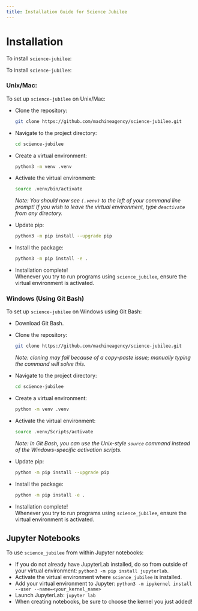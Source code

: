 ```yaml
---
title: Installation Guide for Science Jubilee
---
```

# Installation

To install `science-jubilee`:

To install `science-jubilee`:

### Unix/Mac:

To set up `science-jubilee` on Unix/Mac:

- Clone the repository:  
  ```bash
  git clone https://github.com/machineagency/science-jubilee.git
  ```

- Navigate to the project directory:  
  ```bash
  cd science-jubilee
  ```

- Create a virtual environment:  
  ```bash
  python3 -m venv .venv
  ```

- Activate the virtual environment:  
  ```bash
  source .venv/bin/activate
  ```
  *Note: You should now see `(.venv)` to the left of your command line prompt! If you wish to leave the virtual environment, type `deactivate` from any directory.*

- Update pip:  
  ```bash
  python3 -m pip install --upgrade pip
  ```

- Install the package:  
  ```bash
  python3 -m pip install -e .
  ```

- Installation complete!  
  Whenever you try to run programs using `science_jubilee`, ensure the virtual environment is activated.

### Windows (Using Git Bash)

To set up `science-jubilee` on Windows using Git Bash:
- Download Git Bash.

- Clone the repository:  
  ```bash
  git clone https://github.com/machineagency/science-jubilee.git
  ```
  *Note: cloning may fail because of a copy-paste issue; manually typing the command will solve this.*

- Navigate to the project directory:  
  ```bash
  cd science-jubilee
  ```

- Create a virtual environment:  
  ```bash
  python -m venv .venv
  ```

- Activate the virtual environment:  
  ```bash
  source .venv/Scripts/activate
  ```
  *Note: In Git Bash, you can use the Unix-style `source` command instead of the Windows-specific activation scripts.*

- Update pip:  
  ```bash
  python -m pip install --upgrade pip
  ```

- Install the package:  
  ```bash
  python -m pip install -e .
  ```

- Installation complete!  
  Whenever you try to run programs using `science_jubilee`, ensure the virtual environment is activated.


## Jupyter Notebooks

To use `science_jubilee` from within Jupyter notebooks:

- If you do not already have JupyterLab installed, do so from outside of your virtual environment: `python3 -m pip install jupyterlab`.
- Activate the virtual environment where `science_jubilee` is installed.
- Add your virtual environment to Jupyter: `python3 -m ipykernel install --user --name=<your_kernel_name>`
- Launch JupyterLab: `jupyter lab`
- When creating notebooks, be sure to choose the kernel you just added!
